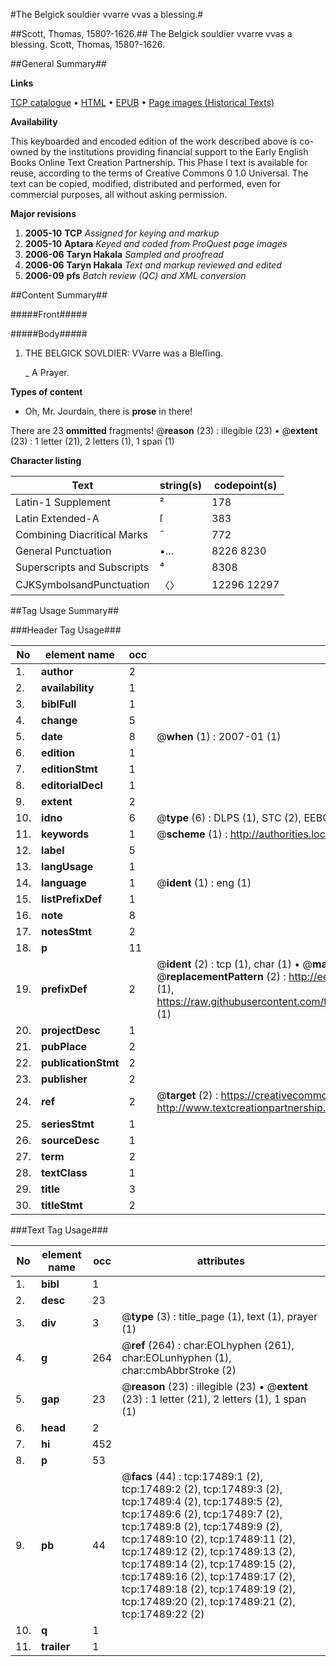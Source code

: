 #The Belgick souldier vvarre vvas a blessing.#

##Scott, Thomas, 1580?-1626.##
The Belgick souldier vvarre vvas a blessing.
Scott, Thomas, 1580?-1626.

##General Summary##

**Links**

[TCP catalogue](http://www.ota.ox.ac.uk/tcp/)  • 
[HTML](http://tei.it.ox.ac.uk/tcp/Texts-HTML/free/A11/A11779.html)  • 
[EPUB](http://tei.it.ox.ac.uk/tcp/Texts-EPUB/free/A11/A11779.epub) • 
[Page images (Historical Texts)](https://data.historicaltexts.jisc.ac.uk/view?pubId=eebo-99852180e&pageId=eebo-99852180e-17489-1)

**Availability**

This keyboarded and encoded edition of the
	       work described above is co-owned by the institutions
	       providing financial support to the Early English Books
	       Online Text Creation Partnership. This Phase I text is
	       available for reuse, according to the terms of Creative
	       Commons 0 1.0 Universal. The text can be copied,
	       modified, distributed and performed, even for
	       commercial purposes, all without asking permission.

**Major revisions**

1. __2005-10__ __TCP__ *Assigned for keying and markup*
1. __2005-10__ __Aptara__ *Keyed and coded from ProQuest page images*
1. __2006-06__ __Taryn Hakala__ *Sampled and proofread*
1. __2006-06__ __Taryn Hakala__ *Text and markup reviewed and edited*
1. __2006-09__ __pfs__ *Batch review (QC) and XML conversion*

##Content Summary##

#####Front#####

#####Body#####

1. THE
BELGICK SOVLDIER:
VVarre was a Bleſſing.

    _ A Prayer.

**Types of content**

  * Oh, Mr. Jourdain, there is **prose** in there!

There are 23 **ommitted** fragments! 
 @__reason__ (23) : illegible (23)  •  @__extent__ (23) : 1 letter (21), 2 letters (1), 1 span (1)

**Character listing**


|Text|string(s)|codepoint(s)|
|---|---|---|
|Latin-1 Supplement|²|178|
|Latin Extended-A|ſ|383|
|Combining             Diacritical Marks|̄|772|
|General Punctuation|•…|8226 8230|
|Superscripts             and Subscripts|⁴|8308|
|CJKSymbolsandPunctuation|〈〉|12296 12297|

##Tag Usage Summary##

###Header Tag Usage###

|No|element name|occ|attributes|
|---|---|---|---|
|1.|__author__|2||
|2.|__availability__|1||
|3.|__biblFull__|1||
|4.|__change__|5||
|5.|__date__|8| @__when__ (1) : 2007-01 (1)|
|6.|__edition__|1||
|7.|__editionStmt__|1||
|8.|__editorialDecl__|1||
|9.|__extent__|2||
|10.|__idno__|6| @__type__ (6) : DLPS (1), STC (2), EEBO-CITATION (1), PROQUEST (1), VID (1)|
|11.|__keywords__|1| @__scheme__ (1) : http://authorities.loc.gov/ (1)|
|12.|__label__|5||
|13.|__langUsage__|1||
|14.|__language__|1| @__ident__ (1) : eng (1)|
|15.|__listPrefixDef__|1||
|16.|__note__|8||
|17.|__notesStmt__|2||
|18.|__p__|11||
|19.|__prefixDef__|2| @__ident__ (2) : tcp (1), char (1)  •  @__matchPattern__ (2) : ([0-9\-]+):([0-9IVX]+) (1), (.+) (1)  •  @__replacementPattern__ (2) : http://eebo.chadwyck.com/downloadtiff?vid=$1&page=$2 (1), https://raw.githubusercontent.com/textcreationpartnership/Texts/master/tcpchars.xml#$1 (1)|
|20.|__projectDesc__|1||
|21.|__pubPlace__|2||
|22.|__publicationStmt__|2||
|23.|__publisher__|2||
|24.|__ref__|2| @__target__ (2) : https://creativecommons.org/publicdomain/zero/1.0/ (1), http://www.textcreationpartnership.org/docs/. (1)|
|25.|__seriesStmt__|1||
|26.|__sourceDesc__|1||
|27.|__term__|2||
|28.|__textClass__|1||
|29.|__title__|3||
|30.|__titleStmt__|2||


###Text Tag Usage###

|No|element name|occ|attributes|
|---|---|---|---|
|1.|__bibl__|1||
|2.|__desc__|23||
|3.|__div__|3| @__type__ (3) : title_page (1), text (1), prayer (1)|
|4.|__g__|264| @__ref__ (264) : char:EOLhyphen (261), char:EOLunhyphen (1), char:cmbAbbrStroke (2)|
|5.|__gap__|23| @__reason__ (23) : illegible (23)  •  @__extent__ (23) : 1 letter (21), 2 letters (1), 1 span (1)|
|6.|__head__|2||
|7.|__hi__|452||
|8.|__p__|53||
|9.|__pb__|44| @__facs__ (44) : tcp:17489:1 (2), tcp:17489:2 (2), tcp:17489:3 (2), tcp:17489:4 (2), tcp:17489:5 (2), tcp:17489:6 (2), tcp:17489:7 (2), tcp:17489:8 (2), tcp:17489:9 (2), tcp:17489:10 (2), tcp:17489:11 (2), tcp:17489:12 (2), tcp:17489:13 (2), tcp:17489:14 (2), tcp:17489:15 (2), tcp:17489:16 (2), tcp:17489:17 (2), tcp:17489:18 (2), tcp:17489:19 (2), tcp:17489:20 (2), tcp:17489:21 (2), tcp:17489:22 (2)|
|10.|__q__|1||
|11.|__trailer__|1||
